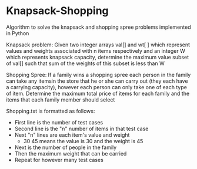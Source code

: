 # Knapsack-Shopping

Algorithm to solve the knapsack and shopping spree problems implemented in Python

Knapsack problem: 
Given two integer arrays val[] and wt[ ] which represent values and weights associated with n items respectively and an integer W which represents knapsack capacity, determine the maximum value subset of val[] such that sum of the weights of this subset is less than W

Shopping Spree:
If a family wins a shopping spree each person in the family can take any itemsin the store that he or she can carry out (they each have a carrying capacity), however each person can only take one of each type of item. Determine the maximum total price of items for each family and the items
that each family member should select

Shopping.txt is formatted as follows:
- First line is the number of test cases
- Second line is the "n" number of items in that test case
- Next "n" lines are each item's value and weight
    - 30 45 means the value is 30 and the weight is 45
- Next is the number of people in the family
- Then the maximum weight that can be carried
- Repeat for however many test cases
